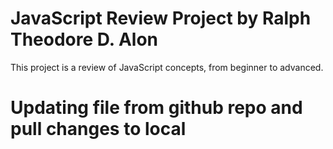 # JavaScript Review Project by Ralph Theodore D. Alon
This project is a review of JavaScript concepts, from beginner to advanced.

# Updating file from github repo and pull changes to local